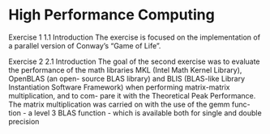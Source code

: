 # High Performance Computing

Exercise 1
1.1 Introduction
The exercise is focused on the implementation of a parallel version of Conway’s
“Game of Life”. 

Exercise 2
2.1 Introduction
The goal of the second exercise was to evaluate the performance of the
math libraries MKL (Intel Math Kernel Library), OpenBLAS (an open-
source BLAS library) and BLIS (BLAS-like Library Instantiation Software
Framework) when performing matrix-matrix multiplication, and to com-
pare it with the Theoretical Peak Performance.
The matrix multiplication was carried on with the use of the gemm func-
tion - a level 3 BLAS function - which is available both for single and
double precision
